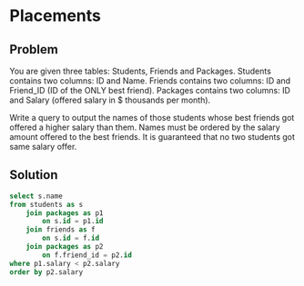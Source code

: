 # Placements

## Problem

You are given three tables: Students, Friends and Packages. Students contains two columns: ID and Name. Friends contains two columns: ID and Friend_ID (ID of the ONLY best friend). Packages contains two columns: ID and Salary (offered salary in $ thousands per month).  

Write a query to output the names of those students whose best friends got offered a higher salary than them. Names must be ordered by the salary amount offered to the best friends. It is guaranteed that no two students got same salary offer.

## Solution

```sql
select s.name
from students as s 
    join packages as p1 
        on s.id = p1.id
    join friends as f 
        on s.id = f.id
    join packages as p2 
        on f.friend_id = p2.id
where p1.salary < p2.salary
order by p2.salary
```